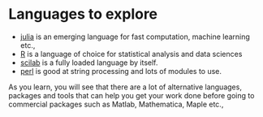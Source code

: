# Languages to explore

  * [julia](https://julialang.org/) is an emerging language for fast computation, machine learning etc.,
  * [R](https://www.r-project.org) is a language of choice for statistical analysis and data sciences
  * [scilab](https://www.scilab.org) is a fully loaded language by itself.
  * [perl](https://www.perl.org) is good at string processing and lots of modules to use.
  
As you learn, you will see that there are a lot of alternative languages, packages and tools that can help you get your work done before going to commercial packages such as Matlab, Mathematica, Maple etc.,
